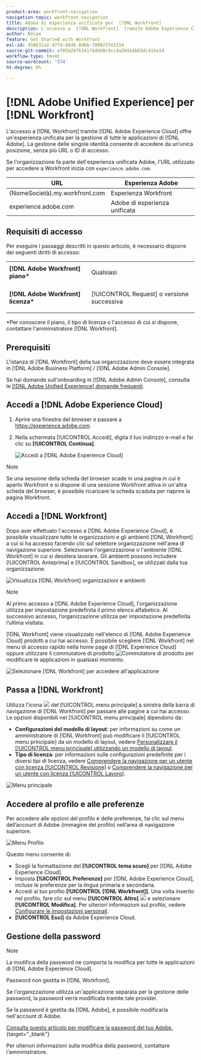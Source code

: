 ```yaml
---
product-area: workfront-navigation
navigation-topic: workfront-navigation
title: Adobe di esperienza unificata per  [!DNL Workfront]
description: L'accesso a  [!DNL Workfront]  tramite Adobe Experience Cloud offre un'esperienza unificata e senza soluzione di continuità per la gestione di tutte le applicazioni Adobe.
author: Nolan
feature: Get Started with Workfront
exl-id: 458631a2-d77d-46d6-8d6b-7008237e5154
source-git-commit: ef85b267b3417dddd0c9cc4a2b916b83dc416e14
workflow-type: tm+mt
source-wordcount: '574'
ht-degree: 0%

---
```


# [!DNL Adobe Unified Experience] per [!DNL Workfront]

L&#39;accesso a [!DNL Workfront] tramite [!DNL Adobe Experience Cloud] offre un&#39;esperienza unificata per la gestione di tutte le applicazioni di [!DNL Adobe]. La gestione delle singole identità consente di accedere da un’unica posizione, senza più URL o ID di accesso.

Se l&#39;organizzazione fa parte dell&#39;esperienza unificata Adobe, l&#39;URL utilizzato per accedere a Workfront inizia con `experience.adobe.com`.

| URL | Esperienza Adobe |
|------------|------------|
| (NomeSocietà).my.workfront.com | Esperienza Workfront |
| experience.adobe.com | Adobe di esperienza unificata |

## Requisiti di accesso

Per eseguire i passaggi descritti in questo articolo, è necessario disporre dei seguenti diritti di accesso:

<table style="table-layout:auto"> 
 <col> 
 <col> 
 <tbody> 
  <tr> 
   <td role="rowheader"><strong>[!DNL Adobe Workfront] piano*</strong></td> 
   <td> <p>Qualsiasi</p> </td> 
  </tr> 
  <tr> 
   <td role="rowheader"><strong>[!DNL Adobe Workfront] licenza*</strong></td> 
   <td> <p>[!UICONTROL Request] o versione successiva</p> </td> 
  </tr> 
 </tbody> 
</table>

&#42;Per conoscere il piano, il tipo di licenza o l&#39;accesso di cui si dispone, contattare l&#39;amministratore [!DNL Workfront].

## Prerequisiti

L&#39;istanza di [!DNL Workfront] della tua organizzazione deve essere integrata in [!DNL Adobe Business Platform] / [!DNL Adobe Admin Console].

Se hai domande sull&#39;onboarding in [!DNL Adobe Admin Console], consulta le [[!DNL Adobe Unified Experience] domande frequenti](/help/quicksilver/workfront-basics/navigate-workfront/workfront-navigation/unified-experience-faq.md/).

## Accedi a [!DNL Adobe Experience Cloud]

1. Aprire una finestra del browser e passare a <https://experience.adobe.com>.
1. Nella schermata [!UICONTROL Accedi], digita il tuo indirizzo e-mail e fai clic su **[!UICONTROL Continua]**.

   ![Accedi a [!DNL Adobe Experience Cloud]](assets/aec-login-page.png)

>[!NOTE]
>
>Se una sessione della scheda del browser scade in una pagina in cui è aperto Workfront e si dispone di una sessione Workfront attiva in un&#39;altra scheda del browser, è possibile ricaricare la scheda scaduta per riaprire la pagina Workfront.

## Accedi a [!DNL Workfront]

Dopo aver effettuato l&#39;accesso a [!DNL Adobe Experience Cloud], è possibile visualizzare tutte le organizzazioni e gli ambienti [!DNL Workfront] a cui si ha accesso facendo clic sul selettore organizzazione nell&#39;area di navigazione superiore. Selezionare l&#39;organizzazione o l&#39;ambiente [!DNL Workfront] in cui si desidera lavorare. Gli ambienti possono includere [!UICONTROL Anteprima] e [!UICONTROL Sandbox], se utilizzati dalla tua organizzazione.

![Visualizza [!DNL Workfront] organizzazioni e ambienti](assets/aec-view-all-orgs.png)

>[!NOTE]
>
>Al primo accesso a [!DNL Adobe Experience Cloud], l&#39;organizzazione utilizza per impostazione predefinita il primo elenco alfabetico. Al successivo accesso, l’organizzazione utilizza per impostazione predefinita l’ultima visitata.

[!DNL Workfront] viene visualizzato nell&#39;elenco di [!DNL Adobe Experience Cloud] prodotti a cui hai accesso. È possibile scegliere [!DNL Workfront] nel menu di accesso rapido nella home page di [!DNL Experience Cloud] oppure utilizzare il commutatore di prodotto ![Commutatore di prodotto](assets/main-menu-icon.png) per modificare le applicazioni in qualsiasi momento.

![Selezionare [!DNL Workfront] per accedere all&#39;applicazione](assets/aec-product-switcher.png)

## Passa a [!DNL Workfront]

Utilizza l&#39;icona ![](assets/main-menu-icon-left-nav.png) del [!UICONTROL menu principale] a sinistra della barra di navigazione di [!DNL Workfront] per passare alle pagine a cui hai accesso. Le opzioni disponibili nel [!UICONTROL menu principale] dipendono da:

* **Configurazioni del modello di layout**: per informazioni su come un amministratore di [!DNL Workfront] può modificare il [!UICONTROL menu principale] da un modello di layout, vedere [Personalizzare il [!UICONTROL menu principale] utilizzando un modello di layout](/help/quicksilver/administration-and-setup/customize-workfront/use-layout-templates/customize-main-menu.md).
* **Tipo di licenza**: per informazioni sulle configurazioni predefinite per i diversi tipi di licenza, vedere [Comprendere la navigazione per un utente con licenza [!UICONTROL Revisione]](/help/quicksilver/workfront-basics/navigate-workfront/workfront-navigation/reviewer-global-navigation-bar.md) o [Comprendere la navigazione per un utente con licenza [!UICONTROL Lavoro]](/help/quicksilver/workfront-basics/navigate-workfront/workfront-navigation/worker-global-navigation-bar.md).

![Menu principale](assets/main-menu-options-left-nav.png)

## Accedere al profilo e alle preferenze

Per accedere alle opzioni del profilo e delle preferenze, fai clic sul menu dell’account di Adobe (immagine del profilo) nell’area di navigazione superiore.

![Menu Profilo](assets/aec-profile-picture-menu.png)

Questo menu consente di:

* Scegli la formattazione del **[!UICONTROL tema scuro]** per [!DNL Adobe Experience Cloud].
* Imposta **[!UICONTROL Preferenze]** per [!DNL Adobe Experience Cloud], incluse le preferenze per la lingua primaria e secondaria.
* Accedi al tuo profilo **[!UICONTROL [!DNL Workfront]]**. Una volta inserito nel profilo, fare clic sul menu **[!UICONTROL Altro]** ![](assets/more-icon.png) e selezionare **[!UICONTROL Modifica]**. Per ulteriori informazioni sul profilo, vedere [Configurare le impostazioni personali](/help/quicksilver/workfront-basics/manage-your-account-and-profile/configuring-your-user-profile/configure-my-settings.md).
* **[!UICONTROL Esci]** da Adobe Experience Cloud.

## Gestione della password

>[!NOTE]
>
>La modifica della password ne comporta la modifica per tutte le applicazioni di [!DNL Adobe Experience Cloud].

Password non gestita in [!DNL Workfront].

Se l&#39;organizzazione utilizza un&#39;applicazione separata per la gestione delle password, la password verrà modificata tramite tale provider.

Se la password è gestita da [!DNL Adobe], è possibile modificarla nell&#39;account di Adobe.

[Consulta questo articolo per modificare la password del tuo Adobe.](https://helpx.adobe.com/manage-account/using/change-or-reset-password.html){target="_blank"}

Per ulteriori informazioni sulla modifica della password, contattare l&#39;amministratore.

